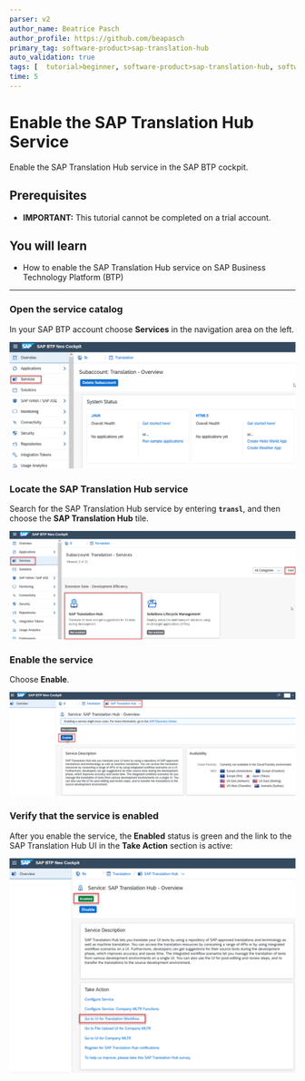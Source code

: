 ```yaml
---
parser: v2
author_name: Beatrice Pasch
author_profile: https://github.com/beapasch
primary_tag: software-product>sap-translation-hub
auto_validation: true
tags: [  tutorial>beginner, software-product>sap-translation-hub, software-product>sap-business-technology-platform, tutorial>license ]
time: 5
---
```


# Enable the SAP Translation Hub Service
<!-- description --> Enable the SAP Translation Hub service in the SAP BTP cockpit.

## Prerequisites  
 - **IMPORTANT:** This tutorial cannot be completed on a trial account.

## You will learn  
  - How to enable the SAP Translation Hub service on SAP Business Technology Platform (BTP)


  ---
### Open the service catalog


In your SAP BTP account choose **Services** in the navigation area on the left.

![Open service catalog](sth-open-services.png)


### Locate the SAP Translation Hub service


Search for the SAP Translation Hub service by entering **`transl`**, and then choose the **SAP Translation Hub** tile.

![Find Translation Hub service](sth-search-tran.png)


### Enable the service


Choose **Enable**.

![Choose enable](sth-enable-service.png)


### Verify that the service is enabled


After you enable the service, the **Enabled** status is green and the link to the SAP Translation Hub UI in the **Take Action** section is active:

![Verify enabled state](sth-enable-service-confirm.png)


